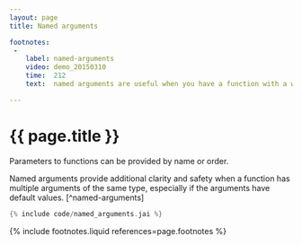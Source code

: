 ```yaml
---
layout: page
title: Named arguments

footnotes:
 -
    label: named-arguments
    video: demo_20150310
    time:  212
    text:  named arguments are useful when you have a function with a whole lot of arguments and the arguments are sometimes of the same type as each other, and so the type checker isn't going to catch you if you pass them in the wrong order, or you accidentally forget one, or there's some default arguments at the end. If you don't have default arguments in your language it's less of a problem [..] so if you have default arguments, then I think you want named arguments.

---
```



# {{ page.title }}

Parameters to functions can be provided by name or order.

Named arguments provide additional clarity and safety when a function has multiple arguments of the same type, especially if the arguments have default values. [^named-arguments]

```cpp
{% include code/named_arguments.jai %}
```


{% include footnotes.liquid references=page.footnotes %}
